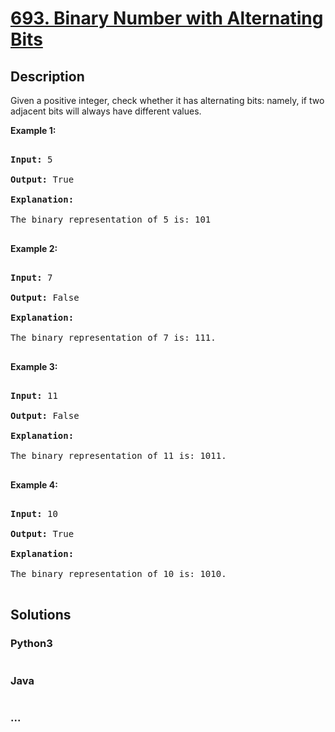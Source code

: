 # [693. Binary Number with Alternating Bits](https://leetcode.com/problems/binary-number-with-alternating-bits)

## Description
<p>Given a positive integer, check whether it has alternating bits: namely, if two adjacent bits will always have different values.</p>



<p><b>Example 1:</b><br />

<pre>

<b>Input:</b> 5

<b>Output:</b> True

<b>Explanation:</b>

The binary representation of 5 is: 101

</pre>

</p>



<p><b>Example 2:</b><br />

<pre>

<b>Input:</b> 7

<b>Output:</b> False

<b>Explanation:</b>

The binary representation of 7 is: 111.

</pre>

</p>



<p><b>Example 3:</b><br />

<pre>

<b>Input:</b> 11

<b>Output:</b> False

<b>Explanation:</b>

The binary representation of 11 is: 1011.

</pre>

</p>



<p><b>Example 4:</b><br />

<pre>

<b>Input:</b> 10

<b>Output:</b> True

<b>Explanation:</b>

The binary representation of 10 is: 1010.

</pre>

</p>


## Solutions


<!-- tabs:start -->

### **Python3**

```python

```

### **Java**

```java

```

### **...**
```

```

<!-- tabs:end -->